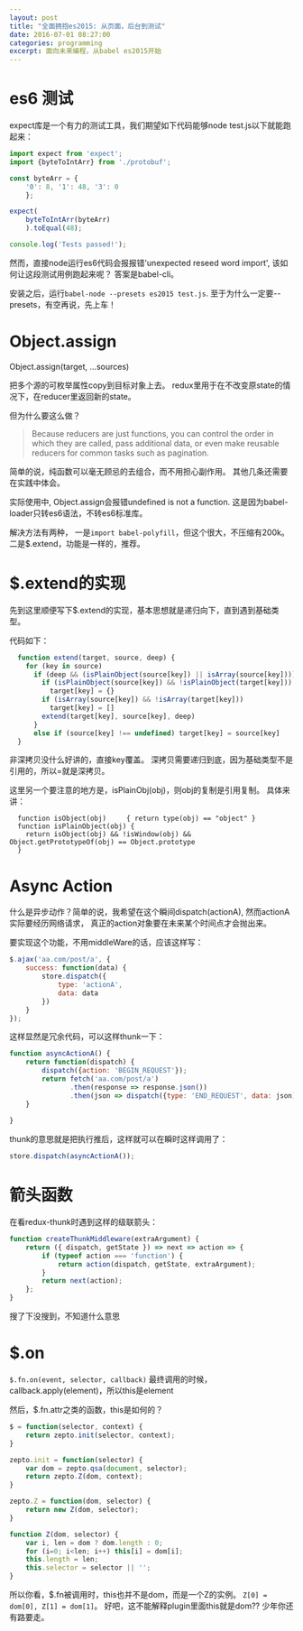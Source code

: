 ```yaml
---
layout: post
title: "全面拥抱es2015: 从页面，后台到测试"
date: 2016-07-01 08:27:00
categories: programming
excerpt: 面向未来编程，从babel es2015开始
---
```


# es6 测试

expect库是一个有力的测试工具，我们期望如下代码能够node test.js以下就能跑起来：

```javascript
import expect from 'expect';
import {byteToIntArr} from './protobuf';

const byteArr = {
    '0': 8, '1': 48, '3': 0
    };

expect(
    byteToIntArr(byteArr)
    ).toEqual(48);

console.log('Tests passed!');
```

然而，直接node运行es6代码会报报错'unexpected reseed word import', 该如何让这段测试用例跑起来呢？
答案是babel-cli。

安装之后，运行`babel-node --presets es2015 test.js`.
至于为什么一定要--presets，有空再说，先上车！

# Object.assign

Object.assign(target, ...sources)

把多个源的可枚举属性copy到目标对象上去。
redux里用于在不改变原state的情况下，在reducer里返回新的state。

但为什么要这么做？

> Because reducers are just functions, you can control the order in which they are called, pass additional data, or even make reusable reducers for common tasks such as pagination.

简单的说，纯函数可以毫无顾忌的去组合，而不用担心副作用。
其他几条还需要在实践中体会。

实际使用中, Object.assign会报错undefined is not a function.
这是因为babel-loader只转es6语法，不转es6标准库。

解决方法有两种，
一是`import babel-polyfill`，但这个很大，不压缩有200k。
二是$.extend，功能是一样的，推荐。

# $.extend的实现

先到这里顺便写下$.extend的实现，基本思想就是递归向下，直到遇到基础类型。

代码如下：

```javascript
  function extend(target, source, deep) {
    for (key in source)
      if (deep && (isPlainObject(source[key]) || isArray(source[key]))) {
        if (isPlainObject(source[key]) && !isPlainObject(target[key]))
          target[key] = {}
        if (isArray(source[key]) && !isArray(target[key]))
          target[key] = []
        extend(target[key], source[key], deep)
      }
      else if (source[key] !== undefined) target[key] = source[key]
  }
```

非深拷贝没什么好讲的，直接key覆盖。
深拷贝需要递归到底，因为基础类型不是引用的，所以=就是深拷贝。

这里另一个要注意的地方是，isPlainObj(obj)，则obj的复制是引用复制。
具体来讲：

```
  function isObject(obj)     { return type(obj) == "object" }
  function isPlainObject(obj) {
    return isObject(obj) && !isWindow(obj) && Object.getPrototypeOf(obj) == Object.prototype
  }
```

# Async Action

什么是异步动作？简单的说，我希望在这个瞬间dispatch(actionA), 然而actionA实际要经历网络请求，
真正的action对象要在未来某个时间点才会抛出来。

要实现这个功能，不用middleWare的话，应该这样写：

```javascript
$.ajax('aa.com/post/a', {
    success: function(data) {
        store.dispatch({
            type: 'actionA',
            data: data
        })
    }
});
```

这样显然是冗余代码，可以这样thunk一下：

```javascript
function asyncActionA() {
    return function(dispatch) {
        dispatch({action: 'BEGIN_REQUEST'});
        return fetch('aa.com/post/a')
               .then(response => response.json())
               .then(json => dispatch({type: 'END_REQUEST', data: json)
    }
    
}
```

thunk的意思就是把执行推后，这样就可以在瞬时这样调用了：

```javascript
store.dispatch(asyncActionA());
```

# 箭头函数

在看redux-thunk时遇到这样的级联箭头：

```javascript
function createThunkMiddleware(extraArgument) {
    return ({ dispatch, getState }) => next => action => {
        if (typeof action === 'function') {
            return action(dispatch, getState, extraArgument);
        }
        return next(action);
    };
}
```

搜了下没搜到，不知道什么意思

# $.on

`$.fn.on(event, selector, callback)` 最终调用的时候，
callback.apply(element)，所以this是element

然后，$.fn.attr之类的函数，this是如何的？

```javascript
$ = function(selector, context) {
    return zepto.init(selector, context);
}

zepto.init = function(selector) {
    var dom = zepto.qsa(document, selector);
    return zepto.Z(dom, context);
}

zepto.Z = function(dom, selector) {
    return new Z(dom, selector);
}

function Z(dom, selector) {
    var i, len = dom ? dom.length : 0;
    for (i=0; i<len; i++) this[i] = dom[i];
    this.length = len;
    this.selector = selector || '';
}
```

所以你看，$.fn被调用时，this也并不是dom，而是一个Z的实例。
`Z[0] = dom[0], Z[1] = dom[1]`。
好吧，这不能解释plugin里面this就是dom?? 少年你还有路要走。